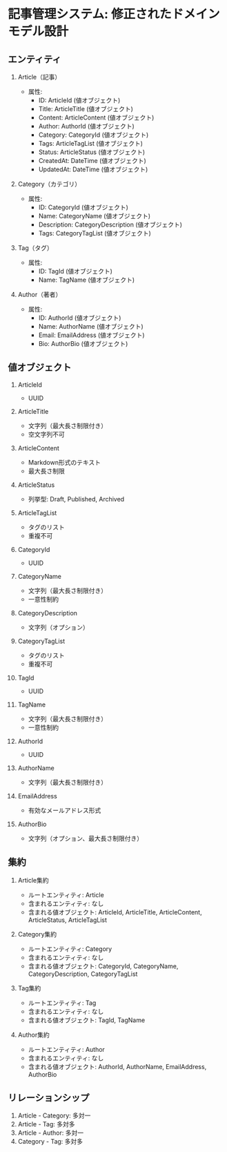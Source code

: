 # 記事管理システム: 修正されたドメインモデル設計

## エンティティ

1. Article（記事）
   - 属性:
     - ID: ArticleId (値オブジェクト)
     - Title: ArticleTitle (値オブジェクト)
     - Content: ArticleContent (値オブジェクト)
     - Author: AuthorId (値オブジェクト)
     - Category: CategoryId (値オブジェクト)
     - Tags: ArticleTagList (値オブジェクト)
     - Status: ArticleStatus (値オブジェクト)
     - CreatedAt: DateTime (値オブジェクト)
     - UpdatedAt: DateTime (値オブジェクト)

2. Category（カテゴリ）
   - 属性:
     - ID: CategoryId (値オブジェクト)
     - Name: CategoryName (値オブジェクト)
     - Description: CategoryDescription (値オブジェクト)
     - Tags: CategoryTagList (値オブジェクト)

3. Tag（タグ）
   - 属性:
     - ID: TagId (値オブジェクト)
     - Name: TagName (値オブジェクト)

4. Author（著者）
   - 属性:
     - ID: AuthorId (値オブジェクト)
     - Name: AuthorName (値オブジェクト)
     - Email: EmailAddress (値オブジェクト)
     - Bio: AuthorBio (値オブジェクト)

## 値オブジェクト

1. ArticleId
   - UUID

2. ArticleTitle
   - 文字列（最大長さ制限付き）
   - 空文字列不可

3. ArticleContent
   - Markdown形式のテキスト
   - 最大長さ制限

4. ArticleStatus
   - 列挙型: Draft, Published, Archived

5. ArticleTagList
   - タグのリスト
   - 重複不可

6. CategoryId
   - UUID

7. CategoryName
   - 文字列（最大長さ制限付き）
   - 一意性制約

8. CategoryDescription
   - 文字列（オプション）

9. CategoryTagList
   - タグのリスト
   - 重複不可

10. TagId
    - UUID

11. TagName
    - 文字列（最大長さ制限付き）
    - 一意性制約

12. AuthorId
    - UUID

13. AuthorName
    - 文字列（最大長さ制限付き）

14. EmailAddress
    - 有効なメールアドレス形式

15. AuthorBio
    - 文字列（オプション、最大長さ制限付き）

## 集約

1. Article集約
   - ルートエンティティ: Article
   - 含まれるエンティティ: なし
   - 含まれる値オブジェクト: ArticleId, ArticleTitle, ArticleContent, ArticleStatus, ArticleTagList

2. Category集約
   - ルートエンティティ: Category
   - 含まれるエンティティ: なし
   - 含まれる値オブジェクト: CategoryId, CategoryName, CategoryDescription, CategoryTagList

3. Tag集約
   - ルートエンティティ: Tag
   - 含まれるエンティティ: なし
   - 含まれる値オブジェクト: TagId, TagName

4. Author集約
   - ルートエンティティ: Author
   - 含まれるエンティティ: なし
   - 含まれる値オブジェクト: AuthorId, AuthorName, EmailAddress, AuthorBio

## リレーションシップ

1. Article - Category: 多対一
2. Article - Tag: 多対多
3. Article - Author: 多対一
4. Category - Tag: 多対多
